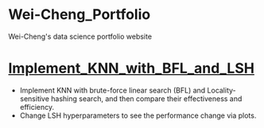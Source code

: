 # Wei-Cheng_Portfolio
Wei-Cheng's data science portfolio website

# [Implement_KNN_with_BFL_and_LSH](https://github.com/weicheng-su/Implement_KNN_with_BFL_and_LSH/blob/master/LSH_vs_Brute_Force_on_KNN.ipynb)
- Implement KNN with brute-force linear search (BFL) and Locality-sensitive hashing search, and then compare their effectiveness and efficiency. 
- Change LSH hyperparameters to see the performance change via plots.
